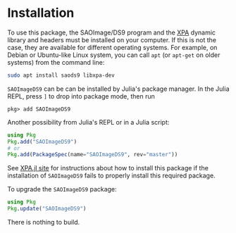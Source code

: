 # Installation

To use this package, the SAOImage/DS9 program and the
[XPA](https://github.com/ericmandel/xpa) dynamic library and headers must be
installed on your computer.  If this is not the case, they are available for
different operating systems.  For example, on Debian or Ubuntu-like Linux
system, you can call `apt` (or `apt-get` on older systems) from the command line:

```sh
sudo apt install saods9 libxpa-dev
```

`SAOImageDS9` can be can be installed by Julia's package manager. In the Julia
REPL, press `]` to drop into package mode, then run
```julia-repl
pkg> add SAOImageDS9
```

Another possibility from Julia's REPL or in a Julia script:

```julia
using Pkg
Pkg.add("SAOImageDS9")
# or
Pkg.add(PackageSpec(name="SAOImageDS9", rev="master"))
```

See [XPA.jl site](https://github.com/JuliaAstro/XPA.jl) for instructions about
how to install this package if the installation of `SAOImageDS9` fails to
properly install this required package.

To upgrade the `SAOImageDS9` package:

```julia
using Pkg
Pkg.update("SAOImageDS9")
```

There is nothing to build.
